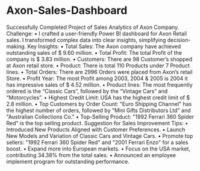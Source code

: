 # Axon-Sales-Dashboard

Successfully Completed Project of Sales Analytics of Axon Company.
Challenge:
• I crafted a user-friendly Power BI dashboard for Axon Retail sales. I transformed complex data into
clear insights, simplifying decision-making.
Key Insights:
• Total Sales: The Axon company have achieved outstanding sales of $ 9.60 million.
• Total Profit: The total Profit of the company is $ 3.83 million.
• Customers: There are 98 Customer’s shopped at Axon retail store.
• Product: There is total 110 Products under 7 Product lines.
• Total Orders: There are 2996 Orders were placed from Axon’s retail Store.
• Profit Year: The most Profit among 2003, 2004 & 2005 is 2004 it has impressive sales of $ 4.52
million.
• Product lines: The most frequently ordered is the “Classic Cars”, followed by the “Vintage Cars”
and “Motorcycles”.
• Highest Credit Limit: USA has the highest credit limit of $ 2.8 million.
• Top Customers by Order Count: "Euro Shipping Channel" has the highest number of orders,
followed by "Mini Gifts Distributors Ltd" and "Australian Collections Co."
• Top-Selling Product: "1992 Ferrari 360 Spider Red" is the top selling product.
Suggestion for Sales Improvement Tips:
• Introduced New Products Aligned with Customer Preferences.
• Launch New Models and Variation of Classic Cars and Vintage Cars.
• Promote top sellers: "1992 Ferrari 360 Spider Red" and "2001 Ferrari Enzo" for a sales boost.
• Expand more into European markets.
• Focus on the USA market, contributing 34.38% from the total sales.
• Announced an employee implement program for outstanding performance.
